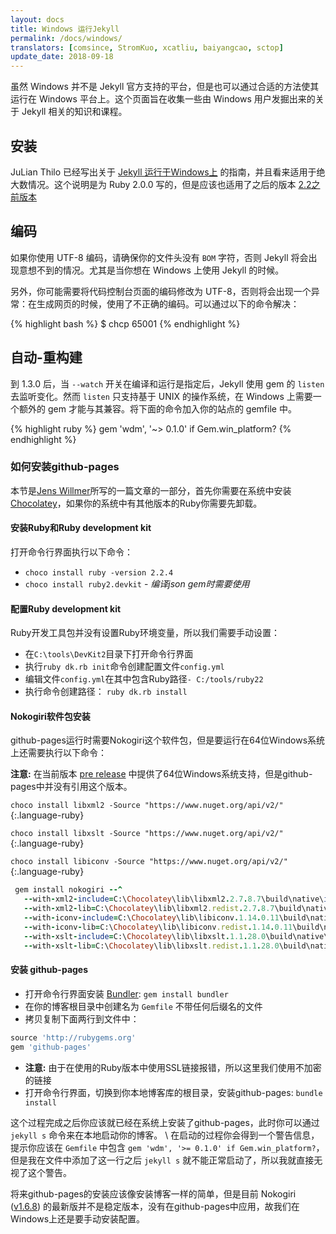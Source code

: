 ```yaml
---
layout: docs
title: Windows 运行Jekyll
permalink: /docs/windows/
translators: [comsince, StromKuo, xcatliu, baiyangcao, sctop] 
update_date: 2018-09-18
---
```


虽然 Windows 并不是 Jekyll 官方支持的平台，但是也可以通过合适的方法使其运行在 Windows 平台上。这个页面旨在收集一些由 Windows 用户发掘出来的关于 Jekyll 相关的知识和课程。

## 安装

JuLian Thilo 已经写出关于 [Jekyll 运行于Windows上][windows-installation] 的指南，并且看来适用于绝大数情况。这个说明是为 Ruby 2.0.0 写的，但是应该也适用了之后的版本 [2.2之前版本][hitimes-issue]

## 编码

如果你使用 UTF-8 编码，请确保你的文件头没有 `BOM` 字符，否则 Jekyll 将会出现意想不到的情况。尤其是当你想在 Windows 上使用 Jekyll 的时候。

另外，你可能需要将代码控制台页面的编码修改为 UTF-8，否则将会出现一个异常：在生成网页的时候，使用了不正确的编码。可以通过以下的命令解决：

{% highlight bash %}
$ chcp 65001
{% endhighlight %}

[windows-installation]: http://jekyll-windows.juthilo.com/
[hitimes-issue]: https://github.com/copiousfreetime/hitimes/issues/40

## 自动-重构建

到 1.3.0 后，当 `--watch` 开关在编译和运行是指定后，Jekyll 使用 gem 的 `listen` 去监听变化。然而 `listen` 只支持基于 UNIX 的操作系统，在 Windows 上需要一个额外的 gem 才能与其兼容。将下面的命令加入你的站点的 gemfile 中。

{% highlight ruby %}
gem 'wdm', '~> 0.1.0' if Gem.win_platform?
{% endhighlight %}


### 如何安装github-pages

本节是[Jens Willmer][jwillmerPost]所写的一篇文章的一部分，首先你需要在系统中安装[Chocolatey][]，如果你的系统中有其他版本的Ruby你需要先卸载。

#### 安装Ruby和Ruby development kit

打开命令行界面执行以下命令：

 * `choco install ruby -version 2.2.4`
 * `choco install ruby2.devkit` - _编译json gem时需要使用_

#### 配置Ruby development kit

Ruby开发工具包并没有设置Ruby环境变量，所以我们需要手动设置：

 * 在`C:\tools\DevKit2`目录下打开命令行界面
 * 执行`ruby dk.rb init`命令创建配置文件`config.yml`
 * 编辑文件`config.yml`在其中包含Ruby路径`- C:/tools/ruby22`
 * 执行命令创建路径： `ruby dk.rb install`

#### Nokogiri软件包安装

github-pages运行时需要Nokogiri这个软件包，但是要运行在64位Windows系统上还需要执行以下命令：


**注意:** 在当前版本 [pre release][nokogiriFails] 中提供了64位Windows系统支持，但是github-pages中并没有引用这个版本。


`choco install libxml2 -Source "https://www.nuget.org/api/v2/"`{:.language-ruby}

`choco install libxslt -Source "https://www.nuget.org/api/v2/"`{:.language-ruby}

`choco install libiconv -Source "https://www.nuget.org/api/v2/"`{:.language-ruby}

```ruby
 gem install nokogiri --^
   --with-xml2-include=C:\Chocolatey\lib\libxml2.2.7.8.7\build\native\include^
   --with-xml2-lib=C:\Chocolatey\lib\libxml2.redist.2.7.8.7\build\native\bin\v110\x64\Release\dynamic\cdecl^
   --with-iconv-include=C:\Chocolatey\lib\libiconv.1.14.0.11\build\native\include^
   --with-iconv-lib=C:\Chocolatey\lib\libiconv.redist.1.14.0.11\build\native\bin\v110\x64\Release\dynamic\cdecl^
   --with-xslt-include=C:\Chocolatey\lib\libxslt.1.1.28.0\build\native\include^
   --with-xslt-lib=C:\Chocolatey\lib\libxslt.redist.1.1.28.0\build\native\bin\v110\x64\Release\dynamic
```

#### 安装 github-pages

 * 打开命令行界面安装 [Bundler][]: `gem install bundler`
 * 在你的博客根目录中创建名为 `Gemfile` 不带任何后缀名的文件
 * 拷贝复制下面两行到文件中：


```ruby
source 'http://rubygems.org'
gem 'github-pages'
```

 * **注意:** 由于在使用的Ruby版本中使用SSL链接报错，所以这里我们使用不加密的链接
 * 打开命令行界面，切换到你本地博客库的根目录，安装github-pages: `bundle install`


这个过程完成之后你应该就已经在系统上安装了github-pages，此时你可以通过 `jekyll s` 命令来在本地启动你的博客。 \\
在启动的过程你会得到一个警告信息，提示你应该在 `Gemfile` 中包含 `gem 'wdm', '>= 0.1.0' if Gem.win_platform?`，
但是我在文件中添加了这一行之后 `jekyll s` 就不能正常启动了，所以我就直接无视了这个警告。

将来github-pages的安装应该像安装博客一样的简单，但是目前 Nokogiri ([v1.6.8][nokogiriReleases]) 的最新版并不是稳定版本，没有在github-pages中应用，故我们在Windows上还是要手动安装配置。

[jwillmerPost]: http://jwillmer.de/blog/tutorial/how-to-install-jekyll-and-pages-gem-on-windows-10-x46 "Installation instructions by Jens Willmer"
[Chocolatey]: https://chocolatey.org/install "Package manager for Windows"
[Bundler]: http://bundler.io/ "Ruby Dependencie Manager"
[nokogiriReleases]: https://github.com/sparklemotion/nokogiri/releases "Nokogiri Releases"
[nokogiriFails]: https://github.com/sparklemotion/nokogiri/issues/1456#issuecomment-206481794 "Nokogiri fails to install on Ruby 2.3 for Windows"

